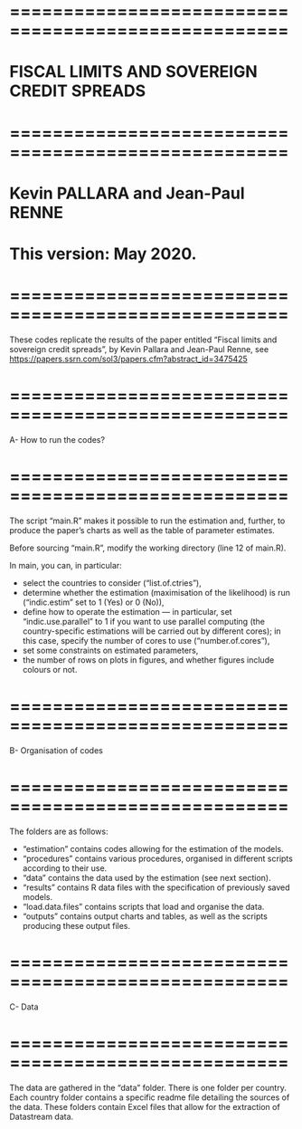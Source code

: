# ====================================================
# FISCAL LIMITS AND SOVEREIGN CREDIT SPREADS
# ====================================================
# Kevin PALLARA and Jean-Paul RENNE
# This version: May 2020.
# ====================================================


These codes replicate the results of the paper entitled “Fiscal limits and sovereign credit spreads”, by Kevin Pallara and Jean-Paul Renne, see https://papers.ssrn.com/sol3/papers.cfm?abstract_id=3475425


# ====================================================
A- How to run the codes?
# ====================================================

The script “main.R” makes it possible to run the estimation and, further, to produce the paper’s charts as well as the table of parameter estimates.

Before sourcing “main.R”, modify the working directory (line 12 of main.R).

In main, you can, in particular:
- select the countries to consider (“list.of.ctries”),
- determine whether the estimation (maximisation of the likelihood) is run (“indic.estim”  set to 1 (Yes) or 0 (No)),
- define how to operate the estimation — in particular, set “indic.use.parallel” to 1 if you want to use parallel computing (the country-specific estimations will be carried out by different cores); in this case, specify the number of cores to use (“number.of.cores”),
- set some constraints on estimated parameters,
- the number of rows on plots in figures, and whether figures include colours or not.


# ====================================================
B- Organisation of codes
# ====================================================

The folders are as follows:

- “estimation” contains codes allowing for the estimation of the models.
- “procedures” contains various procedures, organised in different scripts according to their use.
- “data” contains the data used by the estimation (see next section).
- “results” contains R data files with the specification of previously saved models.
- “load.data.files” contains scripts that load and organise the data. 
- “outputs” contains output charts and tables, as well as the scripts producing these output files.


# ====================================================
C- Data
# ====================================================

The data are gathered in the “data” folder. There is one folder per country. Each country folder contains a specific readme file detailing the sources of the data. These folders contain Excel files that allow for the extraction of Datastream data.

